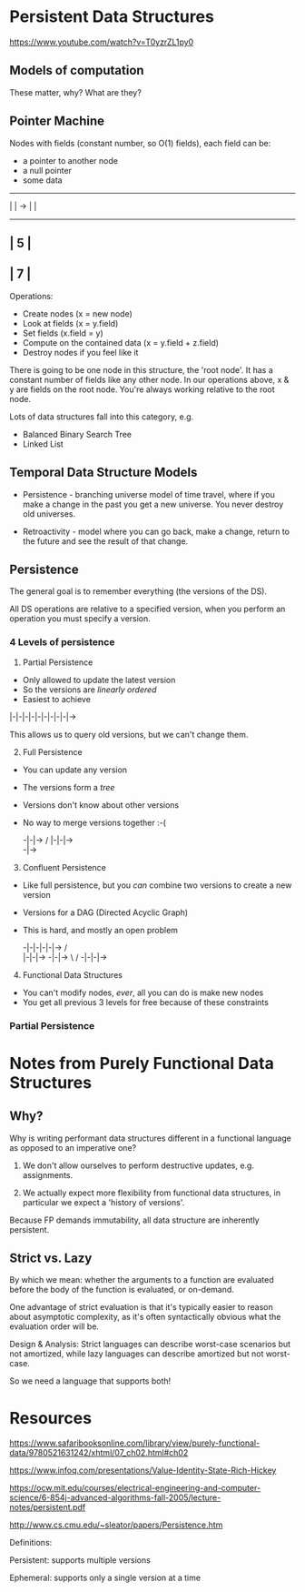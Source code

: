 # Persistent Data Structures

https://www.youtube.com/watch?v=T0yzrZL1py0

## Models of computation

These matter, why? What are they?

## Pointer Machine

Nodes with fields (constant number, so O(1) fields), each field can be:
* a pointer to another node
* a null pointer
* some data

------    -----
|    | -> |   |
------    -----
| 5  |
------
| 7  |
------

Operations:

* Create nodes (x = new node)
* Look at fields (x = y.field)
* Set fields (x.field = y)
* Compute on the contained data (x = y.field + z.field)
* Destroy nodes if you feel like it

There is going to be one node in this structure, the 'root node'. It
has a constant number of fields like any other node. In our operations
above, x & y are fields on the root node. You're always working
relative to the root node.


Lots of data structures fall into this category, e.g.
* Balanced Binary Search Tree
* Linked List


## Temporal Data Structure Models

* Persistence - branching universe model of time travel, where if you
  make a change in the past you get a new universe. You never destroy
  old universes.

* Retroactivity - model where you can go back, make a change, return
  to the future and see the result of that change.

## Persistence

The general goal is to remember everything (the versions of the DS).

All DS operations are relative to a specified version, when you
perform an operation you must specify a version.

### 4 Levels of persistence

1. Partial Persistence
* Only allowed to update the latest version
* So the versions are *linearly ordered*
* Easiest to achieve

|-|-|-|-|-|-|-|-|-|->

This allows us to query old versions, but we can't change them.


2. Full Persistence
* You can update any version
* The versions form a *tree*
* Versions don't know about other versions
* No way to merge versions together :-(

  -|-|->
 /
|-|-|->
     \
      -|->


3. Confluent Persistence
* Like full persistence, but you *can* combine two versions to create
  a new version
* Versions for a DAG (Directed Acyclic Graph)
* This is hard, and mostly an open problem

  -|-|-|-|-|->
 /           \
|-|-|->       -|-|->
     \        /
      -|-|-|->


4. Functional Data Structures
* You can't modify nodes, *ever*, all you can do is make new nodes
* You get all previous 3 levels for free because of these constraints


### Partial Persistence




# Notes from Purely Functional Data Structures

## Why?
Why is writing performant data structures different in a functional
language as opposed to an imperative one?

1. We don't allow ourselves to perform destructive updates,
   e.g. assignments.

2. We actually expect more flexibility from functional data
   structures, in particular we expect a 'history of versions'.

Because FP demands immutability, all data structure are inherently
persistent.

## Strict vs. Lazy
By which we mean: whether the arguments to a function are evaluated
before the body of the function is evaluated, or on-demand.

One advantage of strict evaluation is that it's typically easier to
reason about asymptotic complexity, as it's often syntactically
obvious what the evaluation order will be.

Design & Analysis: Strict languages can describe worst-case scenarios
but not amortized, while lazy languages can describe amortized but not
worst-case.

So we need a language that supports both!




# Resources

https://www.safaribooksonline.com/library/view/purely-functional-data/9780521631242/xhtml/07_ch02.html#ch02

https://www.infoq.com/presentations/Value-Identity-State-Rich-Hickey

https://ocw.mit.edu/courses/electrical-engineering-and-computer-science/6-854j-advanced-algorithms-fall-2005/lecture-notes/persistent.pdf

http://www.cs.cmu.edu/~sleator/papers/Persistence.htm


Definitions:

Persistent: supports multiple versions

Ephemeral: supports only a single version at a time


